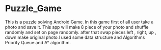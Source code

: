 # Puzzle_Game
This is a puzzle solving Android Game. In this game first of all user take a photo and save it. This app will make 8 piece of your photo and shuffle randomly and set on page randomly. after that swap pieces left , right, up , down make original photo.I used some data structure and Algorithms Priority Queue and A* algorithm.
